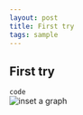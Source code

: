 ```yaml
---
layout: post
title: First try
tags: sample
---
```

## First try  
```code```  
![inset a graph](https://xiaoshimimi.github.io/images/2016-10-01/img1.jpg)
